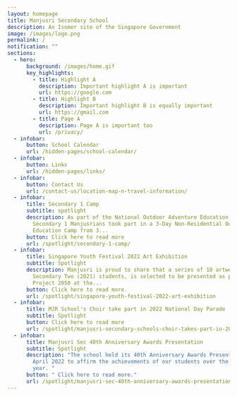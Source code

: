```yaml
---
layout: homepage
title: Manjusri Secondary School
description: An Isomer site of the Singapore Government
image: /images/logo.png
permalink: /
notification: ""
sections:
  - hero:
      background: /images/home.gif
      key_highlights:
        - title: Highlight A
          description: Important highlight A is important
          url: https://google.com
        - title: Highlight B
          description: Important highlight B is equally important
          url: https://gmail.com
        - title: Page A
          description: Page A is important too
          url: /privacy/
  - infobar:
      button: School Calendar
      url: /hidden-pages/school-calendar/
  - infobar:
      button: Links
      url: /hidden-pages/links/
  - infobar:
      button: Contact Us
      url: /contact-us/location-map-n-travel-information/
  - infobar:
      title: Secondary 1 Camp
      subtitle: spotlight
      description: As part of the National Outdoor Adventure Education Master Plan,
        Secondary 1 Manjusrians took part in a 3-Day Non-Residential Outdoor
        Education Camp from 3...
      button: Click here to read more
      url: /spotlight/secondary-1-camp/
  - infobar:
      title: Singapore Youth Festival 2022 Art Exhibition
      subtitle: Spotlight
      description: Manjusri is proud to share that a series of 10 artworks done by our
        Secondary Two (2021) students, is selected to be presented as part of
        Project 2050 at the...
      button: Click here to read more.
      url: /spotlight/singapore-youth-festival-2022-art-exhibition
  - infobar:
      title: MJR School's Choir take part in 2022 National Day Parade
      subtitle: Spotlight
      button: Click here to read more
      url: /spotlight/manjusri-secondary-schools-choir-takes-part-in-2022-national-day-parade
  - infobar:
      title: Manjusri Sec 40th Anniversary Awards Presentation
      subtitle: Spotlight
      description: "The school held its 40th Anniversary Awards Presentation on 8
        April 2022 to affirm the achievements of our students over the past
        year. "
      button: " Click here to read more."
      url: /spotlight/manjusri-sec-40th-anniversary-awards-presentation
---
```

